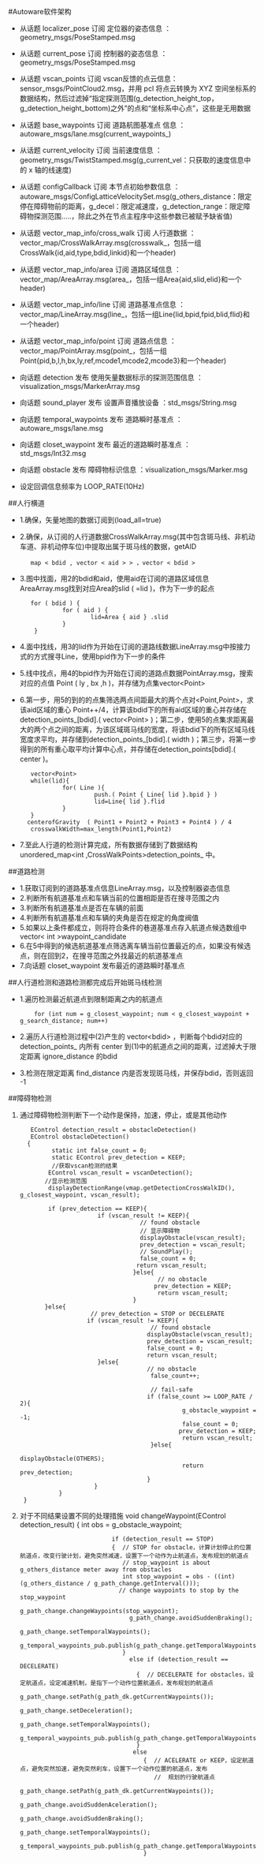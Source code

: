 #Autoware软件架构
* 从话题  localizer_pose                                  订阅     定位器的姿态信息        ：geometry_msgs/PoseStamped.msg
* 从话题  current_pose                                     订阅     控制器的姿态信息        ：geometry_msgs/PoseStamped.msg
* 从话题  vscan_points                                    订阅      vscan反馈的点云信息：sensor_msgs/PointCloud2.msg，并用 pcl 将点云转换为 XYZ 空间坐标系的数据结构，然后过滤掉“指定探测范围(g_detection_height_top，g_detection_height_bottom)之外”的点和“坐标系中心点”，这些是无用数据
* 从话题  base_waypoints                              订阅     道路航图基准点 信息    ：autoware_msgs/lane.msg(current_waypoints_)
* 从话题  current_velocity                              订阅     当前速度信息                  ：geometry_msgs/TwistStamped.msg(g_current_vel：只获取的速度信息中的 x 轴的线速度)
* 从话题  configCallback                                 订阅     本节点初始参数信息     ：autoware_msgs/ConfigLatticeVelocitySet.msg(g_others_distance：限定停在障碍物前的距离，g_decel：限定减速度，g_detection_range：限定障碍物探测范围.....，除此之外在节点主程序中这些参数已被赋予缺省值)
* 从话题  vector_map_info/cross_walk     订阅     人行道数据                      ：vector_map/CrossWalkArray.msg(crosswalk_，包括一组CrossWalk{id,aid,type,bdid,linkid}和一个header)
* 从话题  vector_map_info/area                   订阅     道路区域信息                 ：vector_map/AreaArray.msg(area_，包括一组Area{aid,slid,elid}和一个header)
* 从话题  vector_map_info/line                     订阅    道路基准点信息             ：vector_map/LineArray.msg(line_，包括一组Line{lid,bpid,fpid,blid,flid}和一个header)
* 从话题  vector_map_info/point                  订阅     道路点信息                 ：vector_map/PointArray.msg(point_，包括一组Point{pid,b,l,h,bx,ly,ref,mcode1,mcode2,mcode3}和一个header)

* 向话题  detection                                              发布     使用矢量数据标示的探测范围信息            ：visualization_msgs/MarkerArray.msg
* 向话题  sound_player                                     发布      设置声音播放设备                                          ：std_msgs/String.msg
* 向话题  temporal_waypoints                      发布      道路瞬时基准点                                               ：autoware_msgs/lane.msg
* 向话题 closet_waypoint                               发布      最近的道路瞬时基准点                                   ：std_msgs/Int32.msg
* 向话题  obstacle                                               发布      障碍物标识信息                                                ：visualization_msgs/Marker.msg

* 设定回调信息频率为 LOOP_RATE(10Hz)

##人行横道
* 1.确保，矢量地图的数据订阅到(load_all=true)
* 2.确保，从订阅的人行道数据CrossWalkArray.msg(其中包含斑马线、非机动车道、非机动停车位)中提取出属于斑马线的数据，getAID

         map < bdid , vector < aid > > ，vector < bdid >
* 3.图中找面，用2的bdid和aid，使用aid在订阅的道路区域信息AreaArray.msg找到对应Area的slid ( =lid )，作为下一步的起点

         for ( bdid ) {
                  for ( aid ) {
                          lid=Area { aid } .slid 
                  }
          }
* 4.面中找线，用3的lid作为开始在订阅的道路线数据LineArray.msg中按接力式的方式搜寻Line，使用bpid作为下一步的条件
* 5.线中找点，用4的bpid作为开始在订阅的道路点数据PointArray.msg，搜索对应的点值 Point ( ly , bx ,h )，并存储为点集vector&#60;Point&#62;
* 6.第一步，用5的到的的点集筛选两点间距最大的两个点对&#60;Point,Point&#62;，求该aid区域的重心 Point++/4，计算该bdid下的所有aid区域的重心并存储在     detection_points_[bdid].( vector&#60;Point&#62; )；第二步，使用5的点集求距离最大的两个点之间的距离，为该区域斑马线的宽度，将该bdid下的所有区域马线宽度求平均，并存储到detection_points_[bdid].( width )；第三步，将第一步得到的所有重心取平均计算中心点，并存储在detection_points[bdid].( center )。
 
         vector<Point>
         while(lid){
                  for( Line ){
                           push.( Point { Line{ lid }.bpid } )
                           lid=Line{ lid }.flid
                  }
         }
        centerofGravity  ( Point1 + Point2 + Point3 + Point4 ) / 4
         crosswalkWidth=max_length(Point1,Point2)
* 7.至此人行道的检测计算完成，所有数据存储到了数据结构 unordered_map&#60;int ,CrossWalkPoints&#62;detection_points_ 中。

##道路检测
* 1.获取订阅到的道路基准点信息LineArray.msg，以及控制器姿态信息
* 2.判断所有航道基准点和车辆当前的位置相距是否在搜寻范围之内
* 3.判断所有航道基准点是否在车辆的前面
* 4.判断所有航道基准点和车辆的夹角是否在规定的角度阀值
* 5.如果以上条件都成立，则将符合条件的巷道基准点存入航道点候选数组中 vector&#60; int &#62;waypoint_candidate
* 6.在5中得到的候选航道基准点筛选离车辆当前位置最近的点，如果没有候选点，则在回到2，在搜寻范围之外找最近的航道基准点
* 7.向话题 closet_waypoint 发布最近的道路瞬时基准点

##人行道检测和道路检测都完成后开始斑马线检测
* 1.遍历检测最近航道点到限制距离之内的航道点

          for (int num = g_closest_waypoint; num < g_closest_waypoint + g_search_distance; num++)
* 2.遍历人行道检测过程中(2)产生的 vector&#60;bdid&#62; ，判断每个bdid对应的 detection_points_ 内所有 center 到(1)中的航道点之间的距离，过滤掉大于限定距离 ignore_distance 的bdid
* 3.检测在限定距离 find_distance 内是否发现斑马线，并保存bdid，否则返回 -1

##障碍物检测
1. 通过障碍物检测判断下一个动作是保持，加速，停止，或是其他动作
 
          EControl detection_result = obstacleDetection()
          EControl obstacleDetection()
         {
                static int false_count = 0;
                static EControl prev_detection = KEEP;
                //获取vscan检测的结果
               EControl vscan_result = vscanDetection();
              //显示检测范围
               displayDetectionRange(vmap.getDetectionCrossWalkID(), g_closest_waypoint, vscan_result);

               if (prev_detection == KEEP){
                             if (vscan_result != KEEP){ 
                                         // found obstacle
                                         // 显示障碍物
                                         displayObstacle(vscan_result);
                                         prev_detection = vscan_result;
                                         // SoundPlay();
                                         false_count = 0;
                                        return vscan_result;
                                       }else{ 
                                              // no obstacle
                                             prev_detection = KEEP;
                                              return vscan_result;
                                       }
              }else{  
                           // prev_detection = STOP or DECELERATE
                          if (vscan_result != KEEP){  
                                            // found obstacle
                                           displayObstacle(vscan_result);
                                           prev_detection = vscan_result;
                                           false_count = 0;
                                           return vscan_result;
                             }else{  
                                           // no obstacle
                                            false_count++;

                                            // fail-safe
                                           if (false_count >= LOOP_RATE / 2){
                                                     g_obstacle_waypoint = -1;
                                                     false_count = 0;
                                                    prev_detection = KEEP;
                                                     return vscan_result;
                                            }else{
                                                     displayObstacle(OTHERS);
                                                     return prev_detection;
                                           }
                            }
                  }
        }
2. 对于不同结果设置不同的处理措施
                      void changeWaypoint(EControl detection_result)
                      {
                                int obs = g_obstacle_waypoint;

                                 if (detection_result == STOP)
                                 {  // STOP for obstacle，计算计划停止的位置航道点，改变行驶计划，避免突然减速，设置下一个动作为止航道点，发布规划的航道点
                                    // stop_waypoint is about g_others_distance meter away from obstacles
                                    int stop_waypoint = obs - ((int)(g_others_distance / g_path_change.getInterval()));
                                   // change waypoints to stop by the stop_waypoint
                                      g_path_change.changeWaypoints(stop_waypoint);
                                      g_path_change.avoidSuddenBraking();
                                      g_path_change.setTemporalWaypoints();
                                      g_temporal_waypoints_pub.publish(g_path_change.getTemporalWaypoints());
                                    }
                                      else if (detection_result == DECELERATE)
                                        {  // DECELERATE for obstacles，设定航道点，设定减速机制，是指下一个动作位置航道点，发布规划的航道点
                                          g_path_change.setPath(g_path_dk.getCurrentWaypoints());
                                            g_path_change.setDeceleration();
                                           g_path_change.setTemporalWaypoints();
                                          g_temporal_waypoints_pub.publish(g_path_change.getTemporalWaypoints());
                                        }
                                       else
                                          {  // ACELERATE or KEEP，设定航道点，避免突然加速，避免突然刹车，设置下一个动作位置的航道点，发布
                                             //  规划的行驶航道点
                                             g_path_change.setPath(g_path_dk.getCurrentWaypoints());
                                              g_path_change.avoidSuddenAceleration();
                                             g_path_change.avoidSuddenBraking();
                                               g_path_change.setTemporalWaypoints();
                                             g_temporal_waypoints_pub.publish(g_path_change.getTemporalWaypoints());
                                          }